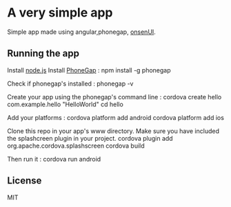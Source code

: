 # A very simple app

Simple app made using angular,phonegap, [onsenUI](http://onsenui.io/).


## Running the app

Install [node.js](http://nodejs.org/)
Install [PhoneGap](http://phonegap.com/install/) :
	npm install -g phonegap

Check if phonegap's installed : 
	phonegap -v

Create your app using the phonegap's command line :
	cordova create hello com.example.hello "HelloWorld"
    cd hello

Add your platforms :
	cordova platform add android
	cordova platform add ios

Clone this repo in your app's www directory.
Make sure you have included the splashcreen plugin in your project.
	cordova plugin add org.apache.cordova.splashscreen
	cordova build

Then run it : 
	cordova run android

## License
MIT
